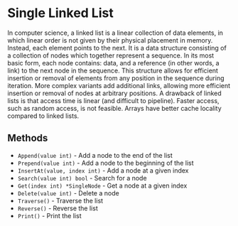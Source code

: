 # Single Linked List

In computer science, a linked list is a linear collection of data elements, in which linear order is not given by their physical placement in memory. Instead, each element points to the next. It is a data structure consisting of a collection of nodes which together represent a sequence. In its most basic form, each node contains: data, and a reference (in other words, a link) to the next node in the sequence. This structure allows for efficient insertion or removal of elements from any position in the sequence during iteration. More complex variants add additional links, allowing more efficient insertion or removal of nodes at arbitrary positions. A drawback of linked lists is that access time is linear (and difficult to pipeline). Faster access, such as random access, is not feasible. Arrays have better cache locality compared to linked lists.

## Methods

- `Append(value int)` - Add a node to the end of the list
- `Prepend(value int)` - Add a node to the beginning of the list
- `InsertAt(value, index int)` - Add a node at a given index
- `Search(value int) bool` - Search for a node
- `Get(index int) *SingleNode` - Get a node at a given index
- `Delete(value int)` - Delete a node
- `Traverse()` - Traverse the list
- `Reverse()` - Reverse the list
- `Print()` - Print the list
